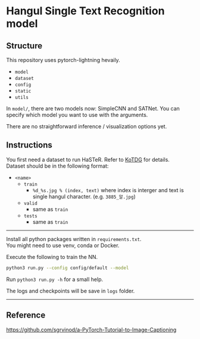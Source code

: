 # Hangul Single Text Recognition model

## Structure

This repository uses pytorch-lightning hevaily.

* `model`
* `dataset`
* `config`
* `static`
* `utils`

In `model/`, there are two models now: SimpleCNN and SATNet. You can specify which model you want to use with the arguments.

There are no straightforward inference / visualization options yet.

## Instructions

You first need a dataset to run HaSTeR. Refer to [KoTDG](https://github.com/Diuven/KoTDG) for details.  
Dataset should be in the following format:

* `<name>`
  * `train`
    * `%d_%s.jpg % (index, text)` where index is interger and text is single hangul character. (e.g. `3885_알.jpg`)
  * `valid`
    * same as `train`
  * `tests`
    * same as `train`

---

Install all python packages written in `requirements.txt`.  
You might need to use venv, conda or Docker.

Execute the following to train the NN.

```bash
python3 run.py --config config/default --model
```

Run `python3 run.py -h` for a small help.

The logs and checkpoints will be save in `logs` folder.

---

## Reference

<https://github.com/sgrvinod/a-PyTorch-Tutorial-to-Image-Captioning>
